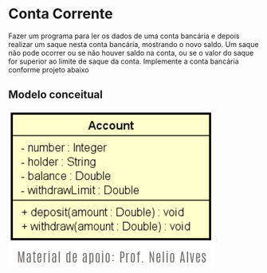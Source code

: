 # Conta Corrente
Fazer um programa para ler os dados de uma conta bancária e depois realizar um saque nesta conta bancária, mostrando o novo saldo. Um saque não pode ocorrer ou se não houver saldo na conta, ou se o valor do saque for superior ao limite de saque da conta. Implemente a conta bancária conforme projeto abaixo

## Modelo conceitual
![Mobile Home](https://github.com/MarceloJoia/conta_corrente/blob/main/assets/modelo-conceitual.jpg) 
